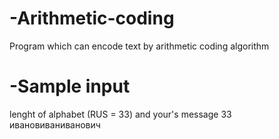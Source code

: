 # -Arithmetic-coding
Program which can encode text by arithmetic coding algorithm
# -Sample input
lenght of alphabet (RUS = 33)
and your's message
33
ивановиваниванович
